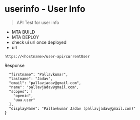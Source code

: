 # userinfo - User Info
> API Test for user info
- MTA BUILD 
- MTA DEPLOY
- check ui url once deployed 
- url
```
https://<hostname>/user-api/currentUser
```  
Response

```{
  "firstname": "Pallavkumar",
  "lastname": "Jadav",
  "email": "pallavjadav@gmail.com",
  "name": "pallavjadav@gmail.com",
  "scopes": [
    "openid",
    "uaa.user"
  ],
  "displayName": "Pallavkumar Jadav (pallavjadav@gmail.com)"
}
```
  
